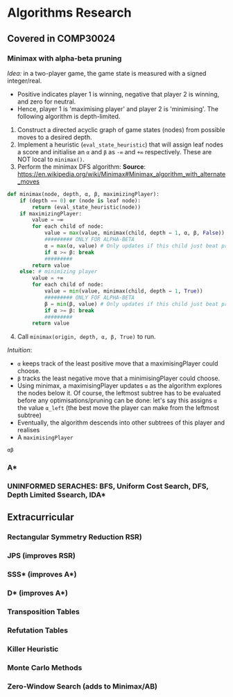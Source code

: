 # Algorithms Research

## Covered in COMP30024

### Minimax with alpha-beta pruning
*Idea:* in a two-player game, the game state is measured with a signed integer/real.
- Positive indicates player 1 is winning, negative that player 2 is winning, and zero for neutral.
- Hence, player 1 is 'maximising player' and player 2 is 'minimising'.
The following algorithm is depth-limited.
1. Construct a directed acyclic graph of game states (nodes) from possible moves to a desired depth.
2. Implement a heuristic (`eval_state_heuristic`) that will assign leaf nodes a score and initialise an `α` and `β` as `-∞` and `+∞` respectively. These are NOT local to `minimax()`.
2. Perform the minimax DFS algorithm:
**Source**: https://en.wikipedia.org/wiki/Minimax#Minimax_algorithm_with_alternate_moves
```python
def minimax(node, depth, α, β, maximizingPlayer):
    if (depth == 0) or (node is leaf node):
        return (eval_state_heuristic(node))
    if maximizingPlayer:
        value = −∞
        for each child of node:
            value = max(value, minimax(child, depth − 1, α, β, False))
            ######### ONLY FOR ALPHA-BETA
            α = max(α, value) # Only updates if this child just beat previous
            if α >= β: break
            #########
        return value
    else: # minimizing player
        value = +∞
        for each child of node:
            value = min(value, minimax(child, depth − 1, True))
            ######### ONLY FOF ALPHA-BETA
            β = min(β, value) # Only updates if this child just beat previous
            if α >= β: break
            #########
        return value
```

4. Call `minimax(origin, depth, α, β, True)` to run.

*Intuition*:
- `α` keeps track of the least positive move that a maximisingPlayer could choose.
- `β` tracks the least negative move that a minimisingPlayer could choose.
- Using minimax, a maximisingPlayer updates `α` as the algorithm explores the nodes below it. Of course, the leftmost subtree has to be evaluated before any optimisations/pruning can be done: let's say this assigns `α` the value `α_left` (the best move the player can make from the leftmost subtree)
- Eventually, the algorithm descends into other subtrees of this player and realises
- A `maximisingPlayer`

`αβ`


### A*

### UNINFORMED SERACHES: BFS, Uniform Cost Search, DFS, Depth Limited Ssearch, IDA*

## Extracurricular

### Rectangular Symmetry Reduction RSR)

### JPS (improves RSR)

### SSS* (improves A*)

### D* (improves A*)

### Transposition Tables

### Refutation Tables

### Killer Heuristic

### Monte Carlo Methods

### Zero-Window Search (adds to Minimax/AB)
